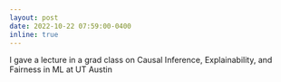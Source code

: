 ```yaml
---
layout: post
date: 2022-10-22 07:59:00-0400
inline: true
---
```


I gave a lecture in a grad class on Causal Inference, Explainability, and Fairness in ML at UT Austin